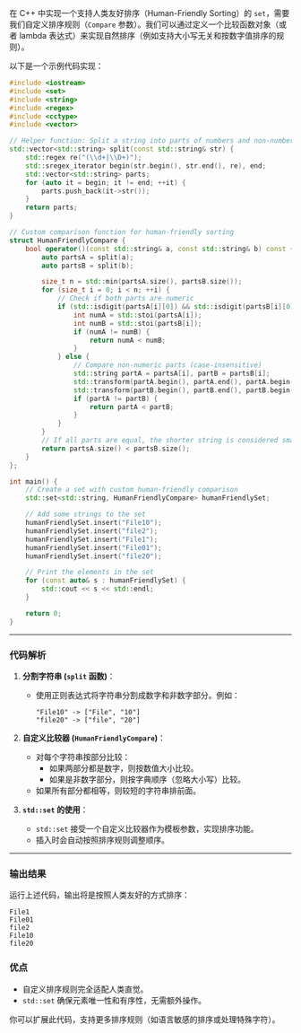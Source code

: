 在 C++ 中实现一个支持人类友好排序（Human-Friendly Sorting）的 `set`，需要我们自定义排序规则（`Compare` 参数）。我们可以通过定义一个比较函数对象（或者 lambda 表达式）来实现自然排序（例如支持大小写无关和按数字值排序的规则）。

以下是一个示例代码实现：

```cpp
#include <iostream>
#include <set>
#include <string>
#include <regex>
#include <cctype>
#include <vector>

// Helper function: Split a string into parts of numbers and non-numbers
std::vector<std::string> split(const std::string& str) {
    std::regex re("(\\d+|\\D+)");
    std::sregex_iterator begin(str.begin(), str.end(), re), end;
    std::vector<std::string> parts;
    for (auto it = begin; it != end; ++it) {
        parts.push_back(it->str());
    }
    return parts;
}

// Custom comparison function for human-friendly sorting
struct HumanFriendlyCompare {
    bool operator()(const std::string& a, const std::string& b) const {
        auto partsA = split(a);
        auto partsB = split(b);

        size_t n = std::min(partsA.size(), partsB.size());
        for (size_t i = 0; i < n; ++i) {
            // Check if both parts are numeric
            if (std::isdigit(partsA[i][0]) && std::isdigit(partsB[i][0])) {
                int numA = std::stoi(partsA[i]);
                int numB = std::stoi(partsB[i]);
                if (numA != numB) {
                    return numA < numB;
                }
            } else {
                // Compare non-numeric parts (case-insensitive)
                std::string partA = partsA[i], partB = partsB[i];
                std::transform(partA.begin(), partA.end(), partA.begin(), ::tolower);
                std::transform(partB.begin(), partB.end(), partB.begin(), ::tolower);
                if (partA != partB) {
                    return partA < partB;
                }
            }
        }
        // If all parts are equal, the shorter string is considered smaller
        return partsA.size() < partsB.size();
    }
};

int main() {
    // Create a set with custom human-friendly comparison
    std::set<std::string, HumanFriendlyCompare> humanFriendlySet;

    // Add some strings to the set
    humanFriendlySet.insert("File10");
    humanFriendlySet.insert("file2");
    humanFriendlySet.insert("File1");
    humanFriendlySet.insert("File01");
    humanFriendlySet.insert("file20");

    // Print the elements in the set
    for (const auto& s : humanFriendlySet) {
        std::cout << s << std::endl;
    }

    return 0;
}
```

------

### **代码解析**

1. **分割字符串 (`split` 函数)**：

   - 使用正则表达式将字符串分割成数字和非数字部分。例如：

     ```
     "File10" -> ["File", "10"]
     "file20" -> ["file", "20"]
     ```

2. **自定义比较器 (`HumanFriendlyCompare`)**：

   - 对每个字符串按部分比较：
     - 如果两部分都是数字，则按数值大小比较。
     - 如果是非数字部分，则按字典顺序（忽略大小写）比较。
   - 如果所有部分都相等，则较短的字符串排前面。

3. **`std::set` 的使用**：

   - `std::set` 接受一个自定义比较器作为模板参数，实现排序功能。
   - 插入时会自动按照排序规则调整顺序。

------

### **输出结果**

运行上述代码，输出将是按照人类友好的方式排序：

```
File1
File01
file2
File10
file20
```

### **优点**

- 自定义排序规则完全适配人类直觉。
- `std::set` 确保元素唯一性和有序性，无需额外操作。

你可以扩展此代码，支持更多排序规则（如语言敏感的排序或处理特殊字符）。